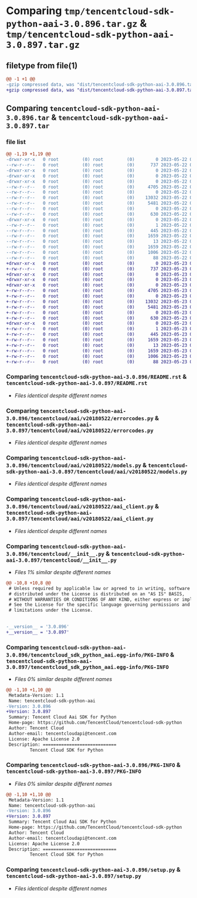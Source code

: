 # Comparing `tmp/tencentcloud-sdk-python-aai-3.0.896.tar.gz` & `tmp/tencentcloud-sdk-python-aai-3.0.897.tar.gz`

## filetype from file(1)

```diff
@@ -1 +1 @@
-gzip compressed data, was "dist/tencentcloud-sdk-python-aai-3.0.896.tar", last modified: Mon May 22 00:13:02 2023, max compression
+gzip compressed data, was "dist/tencentcloud-sdk-python-aai-3.0.897.tar", last modified: Tue May 23 02:12:07 2023, max compression
```

## Comparing `tencentcloud-sdk-python-aai-3.0.896.tar` & `tencentcloud-sdk-python-aai-3.0.897.tar`

### file list

```diff
@@ -1,19 +1,19 @@
-drwxr-xr-x   0 root         (0) root         (0)        0 2023-05-22 00:13:02.000000 tencentcloud-sdk-python-aai-3.0.896/
--rw-r--r--   0 root         (0) root         (0)      737 2023-05-22 00:13:02.000000 tencentcloud-sdk-python-aai-3.0.896/README.rst
-drwxr-xr-x   0 root         (0) root         (0)        0 2023-05-22 00:13:02.000000 tencentcloud-sdk-python-aai-3.0.896/tencentcloud/
-drwxr-xr-x   0 root         (0) root         (0)        0 2023-05-22 00:13:02.000000 tencentcloud-sdk-python-aai-3.0.896/tencentcloud/aai/
-drwxr-xr-x   0 root         (0) root         (0)        0 2023-05-22 00:13:02.000000 tencentcloud-sdk-python-aai-3.0.896/tencentcloud/aai/v20180522/
--rw-r--r--   0 root         (0) root         (0)     4705 2023-05-22 00:13:02.000000 tencentcloud-sdk-python-aai-3.0.896/tencentcloud/aai/v20180522/errorcodes.py
--rw-r--r--   0 root         (0) root         (0)        0 2023-05-22 00:13:02.000000 tencentcloud-sdk-python-aai-3.0.896/tencentcloud/aai/v20180522/__init__.py
--rw-r--r--   0 root         (0) root         (0)    13032 2023-05-22 00:13:02.000000 tencentcloud-sdk-python-aai-3.0.896/tencentcloud/aai/v20180522/models.py
--rw-r--r--   0 root         (0) root         (0)     5481 2023-05-22 00:13:02.000000 tencentcloud-sdk-python-aai-3.0.896/tencentcloud/aai/v20180522/aai_client.py
--rw-r--r--   0 root         (0) root         (0)        0 2023-05-22 00:13:02.000000 tencentcloud-sdk-python-aai-3.0.896/tencentcloud/aai/__init__.py
--rw-r--r--   0 root         (0) root         (0)      630 2023-05-22 00:13:02.000000 tencentcloud-sdk-python-aai-3.0.896/tencentcloud/__init__.py
-drwxr-xr-x   0 root         (0) root         (0)        0 2023-05-22 00:13:02.000000 tencentcloud-sdk-python-aai-3.0.896/tencentcloud_sdk_python_aai.egg-info/
--rw-r--r--   0 root         (0) root         (0)        1 2023-05-22 00:13:02.000000 tencentcloud-sdk-python-aai-3.0.896/tencentcloud_sdk_python_aai.egg-info/dependency_links.txt
--rw-r--r--   0 root         (0) root         (0)      445 2023-05-22 00:13:02.000000 tencentcloud-sdk-python-aai-3.0.896/tencentcloud_sdk_python_aai.egg-info/SOURCES.txt
--rw-r--r--   0 root         (0) root         (0)     1659 2023-05-22 00:13:02.000000 tencentcloud-sdk-python-aai-3.0.896/tencentcloud_sdk_python_aai.egg-info/PKG-INFO
--rw-r--r--   0 root         (0) root         (0)       13 2023-05-22 00:13:02.000000 tencentcloud-sdk-python-aai-3.0.896/tencentcloud_sdk_python_aai.egg-info/top_level.txt
--rw-r--r--   0 root         (0) root         (0)     1659 2023-05-22 00:13:02.000000 tencentcloud-sdk-python-aai-3.0.896/PKG-INFO
--rw-r--r--   0 root         (0) root         (0)     1006 2023-05-22 00:13:02.000000 tencentcloud-sdk-python-aai-3.0.896/setup.py
--rw-r--r--   0 root         (0) root         (0)       88 2023-05-22 00:13:02.000000 tencentcloud-sdk-python-aai-3.0.896/setup.cfg
+drwxr-xr-x   0 root         (0) root         (0)        0 2023-05-23 02:12:07.000000 tencentcloud-sdk-python-aai-3.0.897/
+-rw-r--r--   0 root         (0) root         (0)      737 2023-05-23 02:12:07.000000 tencentcloud-sdk-python-aai-3.0.897/README.rst
+drwxr-xr-x   0 root         (0) root         (0)        0 2023-05-23 02:12:07.000000 tencentcloud-sdk-python-aai-3.0.897/tencentcloud/
+drwxr-xr-x   0 root         (0) root         (0)        0 2023-05-23 02:12:07.000000 tencentcloud-sdk-python-aai-3.0.897/tencentcloud/aai/
+drwxr-xr-x   0 root         (0) root         (0)        0 2023-05-23 02:12:07.000000 tencentcloud-sdk-python-aai-3.0.897/tencentcloud/aai/v20180522/
+-rw-r--r--   0 root         (0) root         (0)     4705 2023-05-23 02:12:07.000000 tencentcloud-sdk-python-aai-3.0.897/tencentcloud/aai/v20180522/errorcodes.py
+-rw-r--r--   0 root         (0) root         (0)        0 2023-05-23 02:12:07.000000 tencentcloud-sdk-python-aai-3.0.897/tencentcloud/aai/v20180522/__init__.py
+-rw-r--r--   0 root         (0) root         (0)    13032 2023-05-23 02:12:07.000000 tencentcloud-sdk-python-aai-3.0.897/tencentcloud/aai/v20180522/models.py
+-rw-r--r--   0 root         (0) root         (0)     5481 2023-05-23 02:12:07.000000 tencentcloud-sdk-python-aai-3.0.897/tencentcloud/aai/v20180522/aai_client.py
+-rw-r--r--   0 root         (0) root         (0)        0 2023-05-23 02:12:07.000000 tencentcloud-sdk-python-aai-3.0.897/tencentcloud/aai/__init__.py
+-rw-r--r--   0 root         (0) root         (0)      630 2023-05-23 02:12:07.000000 tencentcloud-sdk-python-aai-3.0.897/tencentcloud/__init__.py
+drwxr-xr-x   0 root         (0) root         (0)        0 2023-05-23 02:12:07.000000 tencentcloud-sdk-python-aai-3.0.897/tencentcloud_sdk_python_aai.egg-info/
+-rw-r--r--   0 root         (0) root         (0)        1 2023-05-23 02:12:07.000000 tencentcloud-sdk-python-aai-3.0.897/tencentcloud_sdk_python_aai.egg-info/dependency_links.txt
+-rw-r--r--   0 root         (0) root         (0)      445 2023-05-23 02:12:07.000000 tencentcloud-sdk-python-aai-3.0.897/tencentcloud_sdk_python_aai.egg-info/SOURCES.txt
+-rw-r--r--   0 root         (0) root         (0)     1659 2023-05-23 02:12:07.000000 tencentcloud-sdk-python-aai-3.0.897/tencentcloud_sdk_python_aai.egg-info/PKG-INFO
+-rw-r--r--   0 root         (0) root         (0)       13 2023-05-23 02:12:07.000000 tencentcloud-sdk-python-aai-3.0.897/tencentcloud_sdk_python_aai.egg-info/top_level.txt
+-rw-r--r--   0 root         (0) root         (0)     1659 2023-05-23 02:12:07.000000 tencentcloud-sdk-python-aai-3.0.897/PKG-INFO
+-rw-r--r--   0 root         (0) root         (0)     1006 2023-05-23 02:12:07.000000 tencentcloud-sdk-python-aai-3.0.897/setup.py
+-rw-r--r--   0 root         (0) root         (0)       88 2023-05-23 02:12:07.000000 tencentcloud-sdk-python-aai-3.0.897/setup.cfg
```

### Comparing `tencentcloud-sdk-python-aai-3.0.896/README.rst` & `tencentcloud-sdk-python-aai-3.0.897/README.rst`

 * *Files identical despite different names*

### Comparing `tencentcloud-sdk-python-aai-3.0.896/tencentcloud/aai/v20180522/errorcodes.py` & `tencentcloud-sdk-python-aai-3.0.897/tencentcloud/aai/v20180522/errorcodes.py`

 * *Files identical despite different names*

### Comparing `tencentcloud-sdk-python-aai-3.0.896/tencentcloud/aai/v20180522/models.py` & `tencentcloud-sdk-python-aai-3.0.897/tencentcloud/aai/v20180522/models.py`

 * *Files identical despite different names*

### Comparing `tencentcloud-sdk-python-aai-3.0.896/tencentcloud/aai/v20180522/aai_client.py` & `tencentcloud-sdk-python-aai-3.0.897/tencentcloud/aai/v20180522/aai_client.py`

 * *Files identical despite different names*

### Comparing `tencentcloud-sdk-python-aai-3.0.896/tencentcloud/__init__.py` & `tencentcloud-sdk-python-aai-3.0.897/tencentcloud/__init__.py`

 * *Files 1% similar despite different names*

```diff
@@ -10,8 +10,8 @@
 # Unless required by applicable law or agreed to in writing, software
 # distributed under the License is distributed on an "AS IS" BASIS,
 # WITHOUT WARRANTIES OR CONDITIONS OF ANY KIND, either express or implied.
 # See the License for the specific language governing permissions and
 # limitations under the License.
 
 
-__version__ = '3.0.896'
+__version__ = '3.0.897'
```

### Comparing `tencentcloud-sdk-python-aai-3.0.896/tencentcloud_sdk_python_aai.egg-info/PKG-INFO` & `tencentcloud-sdk-python-aai-3.0.897/tencentcloud_sdk_python_aai.egg-info/PKG-INFO`

 * *Files 0% similar despite different names*

```diff
@@ -1,10 +1,10 @@
 Metadata-Version: 1.1
 Name: tencentcloud-sdk-python-aai
-Version: 3.0.896
+Version: 3.0.897
 Summary: Tencent Cloud Aai SDK for Python
 Home-page: https://github.com/TencentCloud/tencentcloud-sdk-python
 Author: Tencent Cloud
 Author-email: tencentcloudapi@tencent.com
 License: Apache License 2.0
 Description: ============================
         Tencent Cloud SDK for Python
```

### Comparing `tencentcloud-sdk-python-aai-3.0.896/PKG-INFO` & `tencentcloud-sdk-python-aai-3.0.897/PKG-INFO`

 * *Files 0% similar despite different names*

```diff
@@ -1,10 +1,10 @@
 Metadata-Version: 1.1
 Name: tencentcloud-sdk-python-aai
-Version: 3.0.896
+Version: 3.0.897
 Summary: Tencent Cloud Aai SDK for Python
 Home-page: https://github.com/TencentCloud/tencentcloud-sdk-python
 Author: Tencent Cloud
 Author-email: tencentcloudapi@tencent.com
 License: Apache License 2.0
 Description: ============================
         Tencent Cloud SDK for Python
```

### Comparing `tencentcloud-sdk-python-aai-3.0.896/setup.py` & `tencentcloud-sdk-python-aai-3.0.897/setup.py`

 * *Files identical despite different names*

